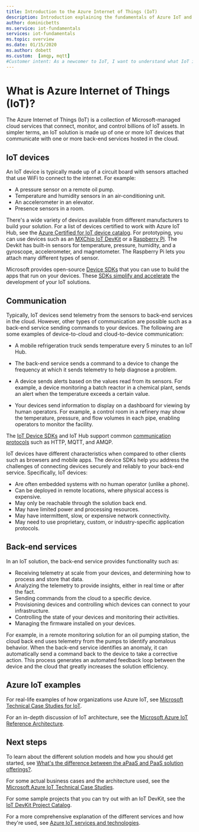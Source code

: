 ```yaml
---
title: Introduction to the Azure Internet of Things (IoT)
description: Introduction explaining the fundamentals of Azure IoT and the IoT services, including examples that help illustrate the use of IoT.
author: dominicbetts
ms.service: iot-fundamentals
services: iot-fundamentals
ms.topic: overview
ms.date: 01/15/2020
ms.author: dobett
ms.custom:  [amqp, mqtt]
#Customer intent: As a newcomer to IoT, I want to understand what IoT is, what services are available, and examples of business cases so I can figure out where to start.
---
```


# What is Azure Internet of Things (IoT)?

The Azure Internet of Things (IoT) is a collection of Microsoft-managed cloud services that connect, monitor, and control billions of IoT assets. In simpler terms, an IoT solution is made up of one or more IoT devices that communicate with one or more back-end services hosted in the cloud. 

## IoT devices

An IoT device is typically made up of a circuit board with sensors attached that use WiFi to connect to the internet. For example:

* A pressure sensor on a remote oil pump.
* Temperature and humidity sensors in an air-conditioning unit.
* An accelerometer in an elevator.
* Presence sensors in a room.

There's a wide variety of devices available from different manufacturers to build your solution. For a list of devices certified to work with Azure IoT Hub, see the [Azure Certified for IoT device catalog](https://devicecatalog.azure.com). For prototyping, you can use devices such as an [MXChip IoT DevKit](https://microsoft.github.io/azure-iot-developer-kit/) or a [Raspberry Pi](https://www.raspberrypi.org/). The Devkit has built-in sensors for temperature, pressure, humidity, and a gyroscope, accelerometer, and magnetometer. The Raspberry Pi lets you attach many different types of sensor. 

Microsoft provides open-source [Device SDKs](../iot-hub/iot-hub-devguide-sdks.md) that you can use to build the apps that run on your devices. These [SDKs simplify and accelerate](https://azure.microsoft.com/blog/benefits-of-using-the-azure-iot-sdks-in-your-azure-iot-solution/) the development of your IoT solutions.

## Communication

Typically, IoT devices send telemetry from the sensors to back-end services in the cloud. However, other types of communication are possible such as a back-end service sending commands to your devices. The following are some examples of device-to-cloud and cloud-to-device communication:

* A mobile refrigeration truck sends temperature every 5 minutes to an IoT Hub. 

* The back-end service sends a command to a device to change the frequency at which it sends telemetry to help diagnose a problem. 

* A device sends alerts based on the values read from its sensors. For example, a device monitoring a batch reactor in a chemical plant, sends an alert when the temperature exceeds a certain value.

* Your devices send information to display on a dashboard for viewing by human operators. For example, a control room in a refinery may show the temperature, pressure, and flow volumes in each pipe, enabling operators to monitor the facility. 

The [IoT Device SDKs](../iot-hub/iot-hub-devguide-sdks.md) and IoT Hub support common [communication protocols](../iot-hub/iot-hub-devguide-protocols.md) such as HTTP, MQTT, and AMQP.

IoT devices have different characteristics when compared to other clients such as browsers and mobile apps. The device SDKs help you address the challenges of connecting devices securely and reliably to your back-end service.  Specifically, IoT devices:

* Are often embedded systems with no human operator (unlike a phone).
* Can be deployed in remote locations, where physical access is expensive.
* May only be reachable through the solution back end.
* May have limited power and processing resources.
* May have intermittent, slow, or expensive network connectivity.
* May need to use proprietary, custom, or industry-specific application protocols.

## Back-end services 

In an IoT solution, the back-end service provides functionality such as:

* Receiving telemetry at scale from your devices, and determining how to process and store that data.
* Analyzing the telemetry to provide insights, either in real time or after the fact.
* Sending commands from the cloud to a specific device. 
* Provisioning devices and controlling which devices can connect to your infrastructure.
* Controlling the state of your devices and monitoring their activities.
* Managing the firmware installed on your devices.

For example, in a remote monitoring solution for an oil pumping station, the cloud back end uses telemetry from the pumps to identify anomalous behavior. When the back-end service identifies an anomaly, it can automatically send a command back to the device to take a corrective action. This process generates an automated feedback loop between the device and the cloud that greatly increases the solution efficiency.

## Azure IoT examples

For real-life examples of how organizations use Azure IoT, see [Microsoft Technical Case Studies for IoT](https://microsoft.github.io/techcasestudies/#technology=IoT&sortBy=featured). 

For an in-depth discussion of IoT architecture, see the [Microsoft Azure IoT Reference Architecture](/azure/architecture/reference-architectures/iot).

## Next steps

To learn about the different solution models and how you should get started, see [What's the difference between the aPaaS and PaaS solution offerings?](iot-solution-apaas-paas.md).

For some actual business cases and the architecture used, see the [Microsoft Azure IoT Technical Case Studies](https://microsoft.github.io/techcasestudies/#technology=IoT&sortBy=featured).

For some sample projects that you can try out with an IoT DevKit, see the [IoT DevKit Project Catalog](https://microsoft.github.io/azure-iot-developer-kit/docs/projects/). 

For a more comprehensive explanation of the different services and how they're used, see [Azure IoT services and technologies](iot-services-and-technologies.md).